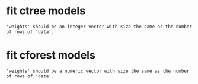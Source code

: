 # fit ctree models

    'weights' should be an integer vector with size the same as the number of rows of 'data'.

# fit cforest models

    'weights' should be a numeric vector with size the same as the number of rows of 'data'.

